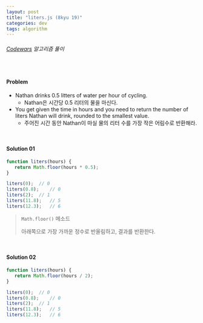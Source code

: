 ```yaml
---
layout: post
title: "liters.js (8kyu 19)"
categories: dev
tags: algorithm
---
```


###### [Codewars](https://www.codewars.com) 알고리즘 풀이

<br>

#### Problem

- Nathan drinks 0.5 litters of water per hour of cycling.
  - Nathan은 시간당 0.5 리터의 물을 마신다.
- You get given the time in hours and you need to return the number of liters Nathan will drink, rounded to the smallest value.
  - 주어진 시간 동안 Nathan이 마실 물의 리터 수를 가장 작은 어림수로 반환해라.

<br>

#### Solution 01

```js
function liters(hours) {
   return Math.floor(hours * 0.5);
}

liters(0);	// 0
liters(0.8);	// 0
liters(2);	// 1
liters(11.8);	// 5
liters(12.3);	// 6
```

> `Math.floor()` 메소드
>
> 아래쪽으로 가장 가까운 정수로 반올림하고, 결과를 반환한다.

<br>

#### Solution 02

```js
function liters(hours) {
   return Math.floor(hours / 2);
}

liters(0);	// 0
liters(0.8);	// 0
liters(2);	// 1
liters(11.8);	// 5
liters(12.3);	// 6
```

<br>